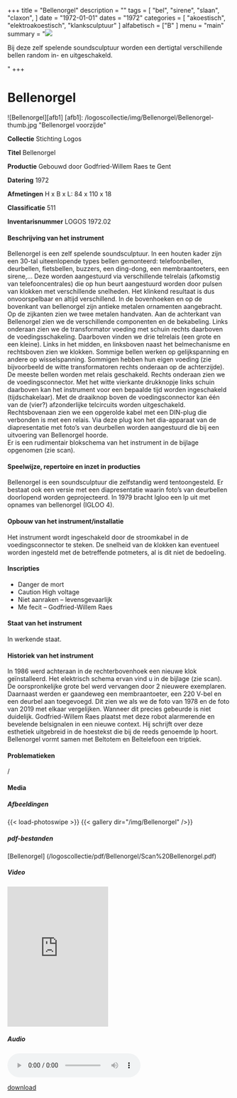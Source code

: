 +++
title = "Bellenorgel"
description = ""
tags = [
  "bel",
"sirene",
"slaan",
"claxon",
]
date = "1972-01-01"
dates = "1972"
categories = [
  "akoestisch",
"elektroakoestisch",
"klanksculptuur"
]
alfabetisch = ["B"
]
menu = "main"
summary = "<a href='/logoscollectie/1972/bellenorgel'><img src='/logoscollectie/img/Bellenorgel/Bellenorgel-thumb.jpg'></a><p>Bij deze zelf spelende soundsculptuur worden een dertigtal verschillende bellen random in- en uitgeschakeld.</p>"
+++


# Bellenorgel

![Bellenorgel][afb1]
[afb1]: /logoscollectie/img/Bellenorgel/Bellenorgel-thumb.jpg "Bellenorgel voorzijde"

**Collectie**
Stichting Logos

**Titel**
Bellenorgel

**Productie**
Gebouwd door Godfried-Willem Raes te Gent

**Datering**
1972

**Afmetingen**
H x B x L: 84 x 110 x 18

**Classificatie**
511

**Inventarisnummer**
LOGOS 1972.02

#### Beschrijving van het instrument
Bellenorgel is een zelf spelende soundsculptuur. In een houten kader zijn een 30-tal uiteenlopende types bellen gemonteerd: telefoonbellen, deurbellen, fietsbellen, buzzers, een ding-dong, een membraantoeters, een sirene,… Deze worden aangestuurd via verschillende telrelais (afkomstig van telefooncentrales) die op hun beurt aangestuurd worden door pulsen van klokken met verschillende snelheden. Het klinkend resultaat is dus onvoorspelbaar en altijd verschillend. 
In de bovenhoeken en op de bovenkant van bellenorgel zijn antieke metalen ornamenten aangebracht. Op de zijkanten zien we twee metalen handvaten.
Aan de achterkant van Bellenorgel zien we de verschillende componenten en de bekabeling. Links onderaan zien we de transformator voeding met schuin rechts daarboven de voedingsschakeling. Daarboven vinden we drie telrelais (een grote en een kleine). Links in het midden, en linksboven naast het belmechanisme en rechtsboven zien we klokken. Sommige bellen werken op gelijkspanning en andere op wisselspanning. Sommigen hebben hun eigen voeding (zie bijvoorbeeld de witte transformatoren rechts onderaan op de achterzijde). De meeste bellen worden met relais geschakeld. Rechts onderaan zien we de voedingsconnector. Met het witte vierkante drukknopje links schuin daarboven kan het instrument voor een bepaalde tijd worden ingeschakeld (tijdschakelaar). Met de draaiknop boven de voedingsconnector kan één van de (vier?) afzonderlijke telcircuits worden uitgeschakeld. 
Rechtsbovenaan zien we een opgerolde kabel met een DIN-plug die verbonden is met een relais. Via deze plug kon het dia-apparaat van de diapresentatie met foto’s van deurbellen worden aangestuurd die bij een uitvoering van Bellenorgel hoorde.  
Er is een rudimentair blokschema van het instrument in de bijlage opgenomen (zie scan). 

#### Speelwijze, repertoire en inzet in producties
Bellenorgel is een soundsculptuur die zelfstandig werd tentoongesteld. Er bestaat ook een versie met een diapresentatie waarin foto’s van deurbellen doorlopend worden geprojecteerd. 
In 1979 bracht Igloo een lp uit met opnames van bellenorgel (IGLOO 4).

#### Opbouw van het instrument/installatie
Het instrument wordt ingeschakeld door de stroomkabel in de voedingsconnector te steken. De snelheid van de klokken kan eventueel worden ingesteld met de betreffende potmeters, al is dit niet de bedoeling.

#### Inscripties
- Danger de mort
- Caution High voltage
- Niet aanraken – levensgevaarlijk
- Me fecit – Godfried-Willem Raes

#### Staat van het instrument
In werkende staat. 

#### Historiek van het instrument
In 1986 werd achteraan in de rechterbovenhoek een nieuwe klok geïnstalleerd. Het elektrisch schema ervan vind u in de bijlage (zie scan). De oorspronkelijke grote bel werd vervangen door 2 nieuwere exemplaren. Daarnaast werden er gaandeweg een membraantoeter, een 220 V-bel en een deurbel aan toegevoegd. Dit zien we als we de foto van 1978 en de foto van 2019 met elkaar vergelijken. Wanneer dit precies gebeurde is niet duidelijk.
Godfried-Willem Raes plaatst met deze robot alarmerende en bevelende belsignalen in een nieuwe context. Hij schrijft over deze esthetiek  uitgebreid in de hoestekst die bij de reeds genoemde lp hoort. 
Bellenorgel vormt samen met Beltotem en Beltelefoon een triptiek. 

#### Problematieken
/

#### Media
##### Afbeeldingen
{{< load-photoswipe >}}
{{< gallery dir="/img/Bellenorgel" />}}

##### pdf-bestanden
[Bellenorgel] (/logoscollectie/pdf/Bellenorgel/Scan%20Bellenorgel.pdf)

##### Video
<iframe width="45%" height="315" src="https://www.youtube.com/embed/OObtIDI0NLE" frameborder="0" allow="accelerometer; autoplay; encrypted-media; gyroscope; picture-in-picture" allowfullscreen></iframe>

##### Audio
<audio controls>
<source src="/logoscollectie/audio/Bellenorgel/Bellenorgel-fragment.wav" type="audio/wav">
<source src="/logoscollectie/audio/Bellenorgel/Bellenorgel-fragment.wav" type="audio/x-wav">
</audio>

<a href="/logoscollectie/audio/Bellenorgel/Bellenorgel-fragment.wav">download</a>



